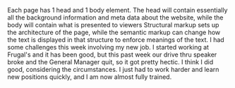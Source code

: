 Each page has 1 head and 1 body element. The head will contain essentially all the background information and meta data about the website, while the body will contain what is presented to viewers
Structural markup sets up the architecture of the page, while the semantic markup can change how the text is displayed in that structure to enforce meanings of the text.
I had some challenges this week involving my new job. I started working at Frugal's and it has been good, but this past week our drive thru speaker broke and the General Manager quit, so it got pretty hectic. I think I did good, considering the circumstances. I just had to work harder and learn new positions quickly, and I am now almost fully trained.
